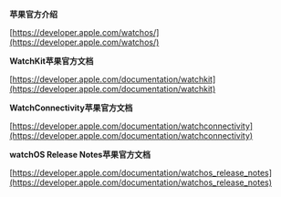 **苹果官方介绍**

[https://developer.apple.com/watchos/](https://developer.apple.com/watchos/)

**WatchKit苹果官方文档**

[https://developer.apple.com/documentation/watchkit](https://developer.apple.com/documentation/watchkit)

**WatchConnectivity苹果官方文档**

[https://developer.apple.com/documentation/watchconnectivity](https://developer.apple.com/documentation/watchconnectivity)

**watchOS Release Notes苹果官方文档**

[https://developer.apple.com/documentation/watchos_release_notes](https://developer.apple.com/documentation/watchos_release_notes)

